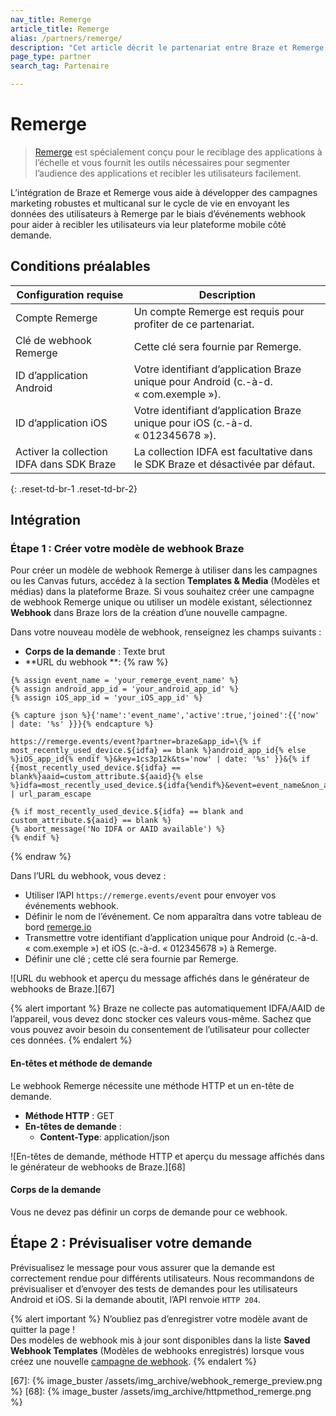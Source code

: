 ```yaml
---
nav_title: Remerge
article_title: Remerge
alias: /partners/remerge/
description: "Cet article décrit le partenariat entre Braze et Remerge, une application spécialement conçue pour le reciblage des applications à l’échelle et qui fournit les outils nécessaires pour segmenter efficacement l’audience des applications et recibler les utilisateurs."
page_type: partner
search_tag: Partenaire

---
```


# Remerge

> [Remerge](https://www.remerge.io/) est spécialement conçu pour le reciblage des applications à l’échelle et vous fournit les outils nécessaires pour segmenter l’audience des applications et recibler les utilisateurs facilement.

L’intégration de Braze et Remerge vous aide à développer des campagnes marketing robustes et multicanal sur le cycle de vie en envoyant les données des utilisateurs à Remerge par le biais d’événements webhook pour aider à recibler les utilisateurs via leur plateforme mobile côté demande.

## Conditions préalables

| Configuration requise | Description |
|---|---|
| Compte Remerge | Un compte Remerge est requis pour profiter de ce partenariat. |
| Clé de webhook Remerge | Cette clé sera fournie par Remerge. |
| ID d’application Android | Votre identifiant d’application Braze unique pour Android (c.-à-d. « com.exemple »). |
| ID d’application iOS | Votre identifiant d’application Braze unique pour iOS (c.-à-d. « 012345678 »). |
| Activer la collection IDFA dans SDK Braze | La collection IDFA est facultative dans le SDK Braze et désactivée par défaut. | 
{: .reset-td-br-1 .reset-td-br-2}

## Intégration

### Étape 1 : Créer votre modèle de webhook Braze

Pour créer un modèle de webhook Remerge à utiliser dans les campagnes ou les Canvas futurs, accédez à la section **Templates & Media** (Modèles et médias) dans la plateforme Braze. Si vous souhaitez créer une campagne de webhook Remerge unique ou utiliser un modèle existant, sélectionnez **Webhook** dans Braze lors de la création d’une nouvelle campagne.

Dans votre nouveau modèle de webhook, renseignez les champs suivants :
- **Corps de la demande** : Texte brut
- **URL du webhook **: 
{% raw %}
```liquid
{% assign event_name = 'your_remerge_event_name' %} 
{% assign android_app_id = 'your_android_app_id' %} 
{% assign iOS_app_id = 'your_iOS_app_id' %}

{% capture json %}{'name':'event_name','active':true,'joined':{{'now' | date: '%s' }}}{% endcapture %}

https://remerge.events/event?partner=braze&app_id=\{% if most_recently_used_device.${idfa} == blank %}android_app_id{% else %}iOS_app_id{% endif %}&key=1cs3p12k&ts='now' | date: '%s' }}&{% if {{most_recently_used_device.${idfa} == blank%}aaid=custom_attribute.${aaid}{% else %}idfa=most_recently_used_device.${idfa{%endif%}&event=event_name&non_app_event=true&data=json | url_param_escape

{% if most_recently_used_device.${idfa} == blank and custom_attribute.${aaid} == blank %}
{% abort_message('No IDFA or AAID available') %}
{% endif %}
```
{% endraw %}

Dans l’URL du webhook, vous devez :
- Utiliser l’API `https://remerge.events/event` pour envoyer vos événements webhook.
- Définir le nom de l’événement. Ce nom apparaîtra dans votre tableau de bord [remerge.io][65]
- Transmettre votre identifiant d’application unique pour Android (c.-à-d. « com.exemple ») et iOS (c.-à-d. « 012345678 ») à Remerge.
- Définir une clé ; cette clé sera fournie par Remerge.

![URL du webhook et aperçu du message affichés dans le générateur de webhooks de Braze.][67]

{% alert important %}
Braze ne collecte pas automatiquement IDFA/AAID de l’appareil, vous devez donc stocker ces valeurs vous-même. Sachez que vous pouvez avoir besoin du consentement de l’utilisateur pour collecter ces données.
{% endalert %}

#### En-têtes et méthode de demande

Le webhook Remerge nécessite une méthode HTTP et un en-tête de demande.

- **Méthode HTTP** : GET
- **En-têtes de demande** :
  - **Content-Type**: application/json

![En-têtes de demande, méthode HTTP et aperçu du message affichés dans le générateur de webhooks de Braze.][68]

#### Corps de la demande

Vous ne devez pas définir un corps de demande pour ce webhook.

## Étape 2 : Prévisualiser votre demande

Prévisualisez le message pour vous assurer que la demande est correctement rendue pour différents utilisateurs. Nous recommandons de prévisualiser et d’envoyer des tests de demandes pour les utilisateurs Android et iOS. Si la demande aboutit, l’API renvoie `HTTP 204`.

{% alert important %}
N’oubliez pas d’enregistrer votre modèle avant de quitter la page ! <br>Des modèles de webhook mis à jour sont disponibles dans la liste **Saved Webhook Templates** (Modèles de webhooks enregistrés) lorsque vous créez une nouvelle [campagne de webhook]({{site.baseurl}}/user_guide/message_building_by_channel/webhooks/creating_a_webhook/). 
{% endalert %}

[65]: https://www.remerge.io/
[66]: https://help.remerge.io/hc/en-us/articles/115003046534-Remerge-Event-Tracking-API
[67]: {% image_buster /assets/img_archive/webhook_remerge_preview.png %}
[68]: {% image_buster /assets/img_archive/httpmethod_remerge.png %}
